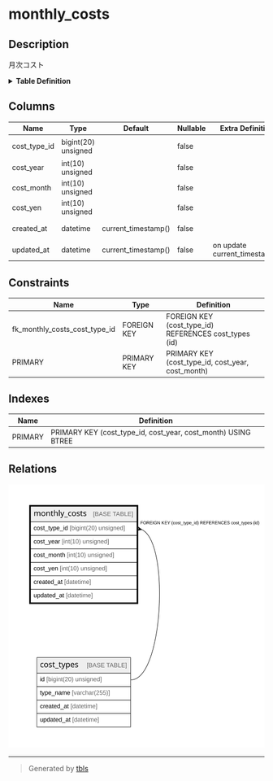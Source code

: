 # monthly_costs

## Description

月次コスト

<details>
<summary><strong>Table Definition</strong></summary>

```sql
CREATE TABLE `monthly_costs` (
  `cost_type_id` bigint(20) unsigned NOT NULL COMMENT 'コスト種別ID',
  `cost_year` int(10) unsigned NOT NULL COMMENT '年',
  `cost_month` int(10) unsigned NOT NULL COMMENT '月',
  `cost_yen` int(10) unsigned NOT NULL COMMENT '料金(円)',
  `created_at` datetime NOT NULL DEFAULT current_timestamp() COMMENT '作成日時(UTC)',
  `updated_at` datetime NOT NULL DEFAULT current_timestamp() ON UPDATE current_timestamp() COMMENT '更新日時(UTC)',
  PRIMARY KEY (`cost_type_id`,`cost_year`,`cost_month`),
  CONSTRAINT `fk_monthly_costs_cost_type_id` FOREIGN KEY (`cost_type_id`) REFERENCES `cost_types` (`id`)
) ENGINE=InnoDB DEFAULT CHARSET=utf8mb4 COLLATE=utf8mb4_uca1400_ai_ci COMMENT='月次コスト'
```

</details>

## Columns

| Name | Type | Default | Nullable | Extra Definition | Children | Parents | Comment |
| ---- | ---- | ------- | -------- | ---------------- | -------- | ------- | ------- |
| cost_type_id | bigint(20) unsigned |  | false |  |  | [cost_types](cost_types.md) | コスト種別ID |
| cost_year | int(10) unsigned |  | false |  |  |  | 年 |
| cost_month | int(10) unsigned |  | false |  |  |  | 月 |
| cost_yen | int(10) unsigned |  | false |  |  |  | 料金(円) |
| created_at | datetime | current_timestamp() | false |  |  |  | 作成日時(UTC) |
| updated_at | datetime | current_timestamp() | false | on update current_timestamp() |  |  | 更新日時(UTC) |

## Constraints

| Name | Type | Definition |
| ---- | ---- | ---------- |
| fk_monthly_costs_cost_type_id | FOREIGN KEY | FOREIGN KEY (cost_type_id) REFERENCES cost_types (id) |
| PRIMARY | PRIMARY KEY | PRIMARY KEY (cost_type_id, cost_year, cost_month) |

## Indexes

| Name | Definition |
| ---- | ---------- |
| PRIMARY | PRIMARY KEY (cost_type_id, cost_year, cost_month) USING BTREE |

## Relations

![er](monthly_costs.svg)

---

> Generated by [tbls](https://github.com/k1LoW/tbls)
